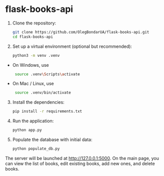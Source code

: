 # flask-books-api

1. Clone the repository:
    ```bash
    git clone https://github.com/OlegBondarUA/flask-books-api.git
    cd flask-books-api
   
2. Set up a virtual environment (optional but recommended):
    ```bash
    python3 -m venv .venv
- On Windows, use  
   ```bash
    source .venv\Scripts\activate
- On Mac / Linux, use
   ```bash
    source .venv/bin/activate

3. Install the dependencies:
    ```bash
    pip install -r requirements.txt

4. Run the application:
    ```bash
    python app.py

5. Populate the database with initial data:
    ```bash
   python populate_db.py

The server will be launched at http://127.0.0.1:5000. On the main page, you can view the list of books, 
edit existing books, add new ones, and delete books.